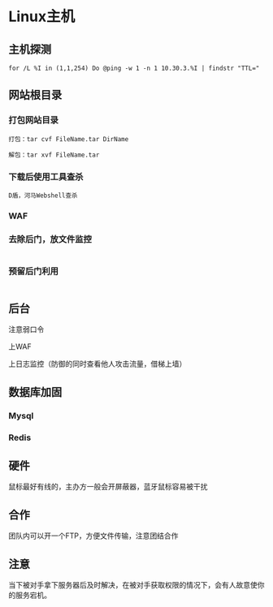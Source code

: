 # Linux主机

## 主机探测

```
for /L %I in (1,1,254) Do @ping -w 1 -n 1 10.30.3.%I | findstr "TTL="
```

## 网站根目录

### 打包网站目录

```
打包：tar cvf FileName.tar DirName

解包：tar xvf FileName.tar
```



### 下载后使用工具查杀

```
D盾，河马Webshell查杀
```

### WAF



### 去除后门，放文件监控

```

```

### 预留后门利用

```

```

## 后台

注意弱口令



上WAF



上日志监控（防御的同时查看他人攻击流量，借梯上墙）



## 数据库加固

### Mysql

### Redis

## 硬件

鼠标最好有线的，主办方一般会开屏蔽器，蓝牙鼠标容易被干扰

## 合作

团队内可以开一个FTP，方便文件传输，注意团结合作

## 注意

当下被对手拿下服务器后及时解决，在被对手获取权限的情况下，会有人故意使你的服务宕机。





